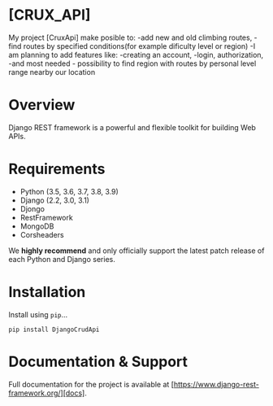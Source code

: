 # [CRUX_API]

My project [CruxApi] make posible to:
-add new and old climbing routes,
-find routes by specified conditions(for example dificulty level or region)
-I am planning to add features like:
    -creating an account,
    -login, authorization,
    -and most needed - possibility to find region with routes by personal level range nearby our location

# Overview

Django REST framework is a powerful and flexible toolkit for building Web APIs.

# Requirements

- Python (3.5, 3.6, 3.7, 3.8, 3.9)
- Django (2.2, 3.0, 3.1)
- Djongo
- RestFramework
- MongoDB
- Corsheaders

We **highly recommend** and only officially support the latest patch release of
each Python and Django series.

# Installation

Install using `pip`...

    pip install DjangoCrudApi

# Documentation & Support

Full documentation for the project is available at [https://www.django-rest-framework.org/][docs].
